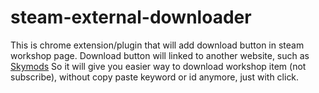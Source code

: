 # steam-external-downloader
This is chrome extension/plugin that will add download button in steam workshop page.
Download button will linked to another website, such as [Skymods](http://smods.ru) 
So it will give you easier way to download workshop item (not subscribe), without copy paste keyword or id anymore, just with click.


